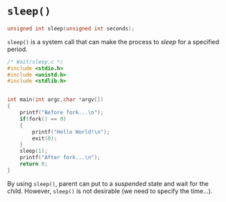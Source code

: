 # `sleep()`

```c
unsigned int sleep(unsigned int seconds);

```

`sleep()` is a system call that can make the process to *sleep* for a specified period.

```c
/* Wait/sleep.c */
#include <stdio.h>
#include <unistd.h>
#include <stdlib.h>


int main(int argc,char *argv[])
{
    printf("Before fork...\n");
    if(fork() == 0)
    {
        printf("Hello World!\n");
        exit(0);
    }
    sleep(1);
    printf("After fork...\n");
    return 0;
}

```

By using `sleep()`, parent can put to a *suspended* state and wait for the child. However, `sleep()` is not desirable (we need to specify the time...).